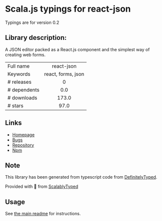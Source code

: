 
# Scala.js typings for react-json

Typings are for version 0.2

## Library description:
A JSON editor packed as a React.js component and the simplest way of creating web forms.

|                    |                 |
| ------------------ | :-------------: |
| Full name          | react-json |
| Keywords           | react, forms, json |
| # releases         | 0 |
| # dependents       | 0.0 |
| # downloads        | 173.0 |
| # stars            | 97.0 |

## Links
- [Homepage](https://github.com/arqex/react-json)
- [Bugs](https://github.com/arqex/react-json/issues)
- [Repository](https://github.com/arqex/react-json)
- [Npm](https://www.npmjs.com/package/react-json)
    


## Note
This library has been generated from typescript code from [DefinitelyTyped](https://definitelytyped.org).

Provided with :purple_heart: from [ScalablyTyped](https://github.com/oyvindberg/ScalablyTyped)

## Usage
See [the main readme](../../readme.md) for instructions.


